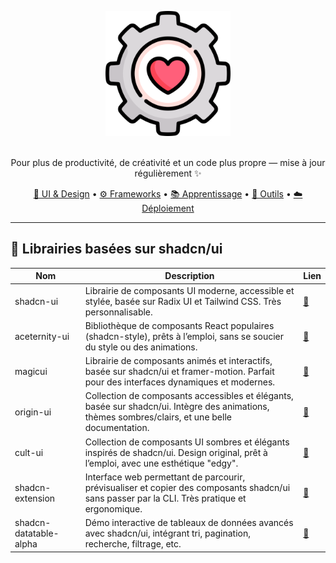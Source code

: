 <p align="center">
  <img width="200" src="./assets/logo.png" alt="logo toolbox">
</p>

<!-- <h1 align="center">Mon coffre à outils de dev</h1> -->
<p align="center">
<br>
  Pour plus de productivité, de créativité et un code plus propre — mise à jour régulièrement ✨
</p>
<p align="center">
  <a href="#-ui--design">🎨 UI & Design</a> •
  <a href="#-frameworks--librairies">⚙️ Frameworks</a> •
  <a href="#-apprentissage--références">📚 Apprentissage</a> •
  <a href="#-outils--productivité">🚀 Outils</a> •
  <a href="#-déploiement--plateformes">☁️ Déploiement</a>
</p>

---

## 🎨 Librairies basées sur shadcn/ui

| Nom  | Description                                                                                             | Lien       |
|---------------------|---------------------------------------------------------------------------------------------------------|------------|
| shadcn-ui           | Librairie de composants UI moderne, accessible et stylée, basée sur Radix UI et Tailwind CSS. Très personnalisable. | [🔗](https://ui.shadcn.com) |
| aceternity-ui       | Bibliothèque de composants React populaires (shadcn-style), prêts à l’emploi, sans se soucier du style ou des animations. | [🔗](https://ui.aceternity.com) |
| magicui             | Librairie de composants animés et interactifs, basée sur shadcn/ui et framer-motion. Parfait pour des interfaces dynamiques et modernes. | [🔗](https://magicui.design) |
| origin-ui           | Collection de composants accessibles et élégants, basée sur shadcn/ui. Intègre des animations, thèmes sombres/clairs, et une belle documentation. | [🔗](https://originui.com/) |
| cult-ui             | Collection de composants UI sombres et élégants inspirés de shadcn/ui. Design original, prêt à l’emploi, avec une esthétique "edgy". | [🔗](https://www.cult-ui.com/) |
| shadcn-extension             | Interface web permettant de parcourir, prévisualiser et copier des composants shadcn/ui sans passer par la CLI. Très pratique et ergonomique. | [🔗](https://shadcn-extension.vercel.app/) |
| shadcn-datatable-alpha       | Démo interactive de tableaux de données avancés avec shadcn/ui, intégrant tri, pagination, recherche, filtrage, etc. | [🔗](https://shadcn-datatable-alpha.vercel.app/) |
